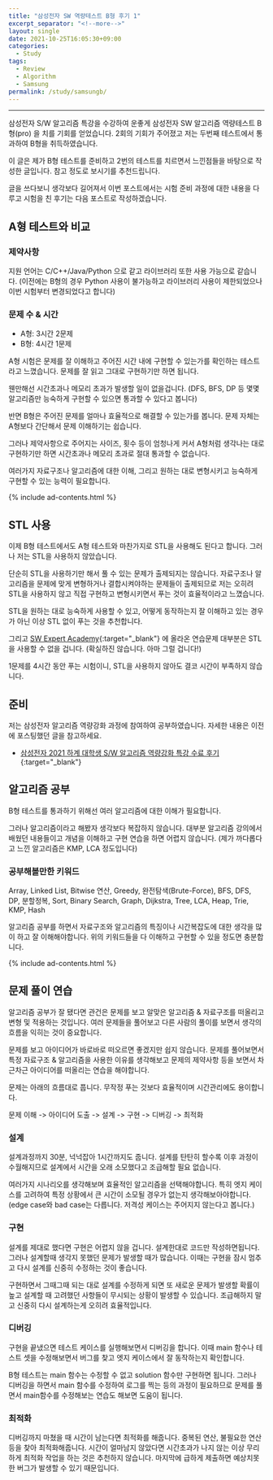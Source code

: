 ```yaml
---
title: "삼성전자 SW 역량테스트 B형 후기 1"
excerpt_separator: "<!--more-->"
layout: single
date: 2021-10-25T16:05:30+09:00
categories:
  - Study
tags:
  - Review
  - Algorithm
  - Samsung
permalink: /study/samsungb/
---
```

---

삼성전자 S/W 알고리즘 특강을 수강하여 운좋게 삼성전자 SW 알고리즘 역량테스트 B형(pro) 을 치를 기회를 얻었습니다. 2회의 기회가 주어졌고 저는 두번째 테스트에서 통과하여 B형을 취득하였습니다.
<!--more-->

이 글은 제가 B형 테스트를 준비하고 2번의 테스트를 치르면서 느낀점들을 바탕으로 작성한 글입니다. 참고 정도로 보시기를 추천드립니다.

글을 쓰다보니 생각보다 길어져서 이번 포스트에서는 시험 준비 과정에 대한 내용을 다루고 시험을 친 후기는 다음 포스트로 작성하겠습니다.

## A형 테스트와 비교

### 제약사항
지원 언어는 C/C++/Java/Python 으로 같고 라이브러리 또한 사용 가능으로 같습니다. (이전에는 B형의 경우 Python 사용이 불가능하고 라이브러리 사용이 제한되었으나 이번 시험부터 변경되었다고 합니다)

### 문제 수 & 시간
* A형: 3시간 2문제
* B형: 4시간 1문제

A형 시험은 문제를 잘 이해하고 주어진 시간 내에 구현할 수 있는가를 확인하는 테스트라고 느꼈습니다. 문제를 잘 읽고 그대로 구현하기만 하면 됩니다.

웬만해선 시간초과나 메모리 초과가 발생할 일이 없을겁니다. (DFS, BFS, DP 등 몇몇 알고리즘만 능숙하게 구현할 수 있으면 통과할 수 있다고 봅니다)

반면 B형은 주어진 문제를 얼마나 효율적으로 해결할 수 있는가를 봅니다. 문제 자체는 A형보다 간단해서 문제 이해하기는 쉽습니다.

그러나 제약사항으로 주어지는 사이즈, 횟수 등이 엄청나게 커서 A형처럼 생각나는 대로 구현하기만 하면 시간초과나 메모리 초과로 절대 통과할 수 없습니다.

여러가지 자료구조나 알고리즘에 대한 이해, 그리고 원하는 대로 변형시키고 능숙하게 구현할 수 있는 능력이 필요합니다.

{% include ad-contents.html %}

## STL 사용
이제 B형 테스트에서도 A형 테스트와 마찬가지로 STL을 사용해도 된다고 합니다. 그러나 저는 STL을 사용하지 않았습니다.

단순히 STL을 사용하기만 해서 풀 수 있는 문제가 출제되지는 않습니다. 자료구조나 알고리즘을 문제에 맞게 변형하거나 결합시켜야하는 문제들이 출제되므로 저는 오히려 STL을 사용하지 않고 직접 구현하고 변형시키면서 푸는 것이 효율적이라고 느꼈습니다.

STL을 원하는 대로 능숙하게 사용할 수 있고, 어떻게 동작하는지 잘 이해하고 있는 경우가 아닌 이상 STL 없이 푸는 것을 추천합니다.

그리고 [SW Expert Academy](https://swexpertacademy.com/){:target="_blank"} 에 올라온 연습문제 대부분은 STL을 사용할 수 없을 겁니다. (확실하진 않습니다. 아마 그럴 겁니다!)

1문제를 4시간 동안 푸는 시험이니, STL을 사용하지 않아도 결코 시간이 부족하지 않습니다.

## 준비
저는 삼성전자 알고리즘 역량강화 과정에 참여하여 공부하였습니다. 자세한 내용은 이전에 포스팅했던 글을 참고하세요.
* [삼성전자 2021 하계 대학생 S/W 알고리즘 역량강화 특강 수료 후기](/study/algorithm2021/){:target="_blank"}

## 알고리즘 공부
B형 테스트를 통과하기 위해선 여러 알고리즘에 대한 이해가 필요합니다.

그러나 알고리즘이라고 해봤자 생각보다 복잡하지 않습니다. 대부분 알고리즘 강의에서 배웠던 내용들이고 개념을 이해하고 구현 연습을 하면 어렵지 않습니다. (제가 까다롭다고 느낀 알고리즘은 KMP, LCA 정도입니다)

### 공부해볼만한 키워드
Array, Linked List, Bitwise 연산, Greedy, 완전탐색(Brute-Force), BFS, DFS, DP, 분할정복, Sort, Binary Search, Graph, Dijkstra, Tree, LCA, Heap, Trie, KMP, Hash

알고리즘 공부를 하면서 자료구조와 알고리즘의 특징이나 시간복잡도에 대한 생각을 많이 하고 잘 이해해야합니다. 위의 키워드들을 다 이해하고 구현할 수 있을 정도면 충분합니다.

{% include ad-contents.html %}

## 문제 풀이 연습

알고리즘 공부가 잘 됐다면 관건은 문제를 보고 알맞은 알고리즘 & 자료구조를 떠올리고 변형 및 적용하는 것입니다. 여러 문제들을 풀어보고 다른 사람의 풀이를 보면서 생각의 흐름을 익히는 것이 중요합니다.

문제를 보고 아이디어가 바로바로 떠오르면 좋겠지만 쉽지 않습니다. 문제를 풀어보면서 특정 자료구조 & 알고리즘을 사용한 이유를 생각해보고 문제의 제약사항 등을 보면서 차근차근 아이디어를 떠올리는 연습을 해야합니다.

문제는 아래의 흐름대로 풉니다. 무작정 푸는 것보다 효율적이며 시간관리에도 용이합니다.

문제 이해 -> 아이디어 도출 -> 설계 -> 구현 -> 디버깅 -> 최적화

### 설계
설계과정까지 30분, 넉넉잡아 1시간까지도 줍니다. 설계를 탄탄히 할수록 이후 과정이 수월해지므로 설계에서 시간을 오래 소모했다고 조급해할 필요 없습니다.

여러가지 시나리오를 생각해보며 효율적인 알고리즘을 선택해야합니다. 특히 엣지 케이스를 고려하여 특정 상황에서 큰 시간이 소모될 경우가 없는지 생각해보아야합니다. (edge case와 bad case는 다릅니다. 저격성 케이스는 주어지지 않는다고 봅니다.)

### 구현
설계를 제대로 했다면 구현은 어렵지 않을 겁니다. 설계한대로 코드만 작성하면됩니다. 그러나 설계할때 생각지 못했던 문제가 발생할 때가 많습니다. 이때는 구현을 잠시 멈추고 다시 설계를 신중히 수정하는 것이 좋습니다.

구현하면서 그때그때 되는 대로 설계를 수정하게 되면 또 새로운 문제가 발생할 확률이 높고 설계할 때 고려했던 사항들이 무시되는 상황이 발생할 수 있습니다. 조급해하지 말고 신중히 다시 설계하는게 오히려 효율적입니다.

### 디버깅
구현을 끝냈으면 테스트 케이스를 실행해보면서 디버깅을 합니다. 이때 main 함수나 테스트 셋을 수정해보면서 버그를 찾고 엣지 케이스에서 잘 동작하는지 확인합니다.

B형 테스트는 main 함수는 수정할 수 없고 solution 함수만 구현하면 됩니다. 그러나 디버깅을 하면서 main 함수를 수정하여 로그를 찍는 등의 과정이 필요하므로 문제를 풀면서 main함수를 수정해보는 연습도 해보면 도움이 됩니다.

### 최적화
디버깅까지 마쳤을 때 시간이 남는다면 최적화를 해줍니다. 중복된 연산, 불필요한 연산 등을 찾아 최적화해줍니다. 시간이 얼마남지 않았다면 시간초과가 나지 않는 이상 무리하게 최적화 작업을 하는 것은 추천하지 않습니다. 마지막에 급하게 제출하면 예상치못한 버그가 발생할 수 있기 때문입니다.
